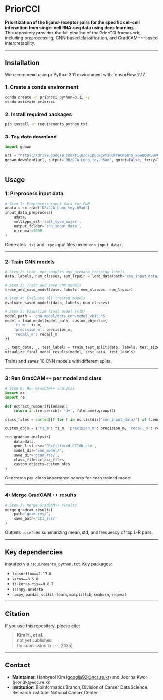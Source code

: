 # PriorCCI

**Prioritization of the ligand-receptor pairs for the specific cell-cell interaction from single-cell RNA-seq data using deep learning.**  
This repository provides the full pipeline of the PriorCCI framework, including preprocessing, CNN-based classification, and GradCAM++-based interpretability.

---

## Installation

We recommend using a Python 3.11 environment with TensorFlow 2.17.

### 1. Create a conda environment
```bash
conda create -n priorcci python=3.11 -y
conda activate priorcci
```

### 2. Install required packages
```bash
pip install -r requirements_python.txt
```

### 3. Toy data download
```python
import gdown

url = "https://drive.google.com/file/d/1p80kgvtsOD4YAcmSefo_xGwQQuRS9vUr/view?usp=drive_link"
gdown.download(url, output='DB/CCA_Lung_toy.h5ad', quiet=False, fuzzy=True)
```
---

## Usage

### 1: Preprocess input data

```python
# Step 1: Preprocess input data for CNN
adata = sc.read('DB/CCA_Lung_toy.h5ad')
input_data_preprocess(
    adata,
    celltype_col='cell_type_major',
    output_folder='cnn_input_data',
    n_repeat=1000
)

```

Generates `.txt` and `.npz` input files under `cnn_input_data/`.

---

### 2: Train CNN models

```python
# Step 2: Load .npz samples and prepare training labels
data, labels, num_classes, num_lrpair = load_data(path='cnn_input_data/')

# Step 3: Train and save CNN models
train_and_save_model(data, labels, num_classes, num_lrpair)

# Step 4: Evaluate all trained models
evaluate_saved_models(data, labels, num_classes)

# Step 5: Visualize final model (v10)
model_path = 'cnn_model/data_cnn-model_v010.h5'
model = load_model(model_path, custom_objects={
    'f1_m': f1_m,
    'precision_m': precision_m,
    'recall_m': recall_m
})

_, test_data, _, test_labels = train_test_split(data, labels, test_size=0.2, random_state=51)
visualize_final_model_results(model, test_data, test_labels)
```

Trains and saves 10 CNN models with different splits.

---

### 3: Run GradCAM++ per model and class

```python
# Step 6: Run GradCAM++ analysis
import os
import re

def extract_number(filename):
    return int(re.search(r'\d+', filename).group())

class_files = sorted([f for f in os.listdir('cnn_input_data/') if f.endswith('.npz')], key=extract_number)

custom_objs = {'f1_m': f1_m, 'precision_m': precision_m, 'recall_m': recall_m}

run_gradcam_analysis(
    data=data,
    gene_list_csv='DB/filtered_CCIdb.csv',
    model_dir='cnn_model/',
    save_dir='gcam_res/',
    class_files=class_files,
    custom_objects=custom_objs
)
```

Generates per-class importance scores for each trained model.

---

### 4: Merge GradCAM++ results

```python
# Step 7: Merge GradCAM++ results
merge_gradcam_results(
    path='gcam_res/',
    save_path='CCI_res/'
)
```

Outputs `.csv` files summarizing mean, std, and frequency of top L-R pairs.

---

## Key dependencies

Installed via `requirements_python.txt`. Key packages:

- `tensorflow==2.17.0`
- `keras==3.5.0`
- `tf-keras-vis==0.8.7`
- `scanpy`, `anndata`
- `numpy`, `pandas`, `scikit-learn`, `matplotlib`, `seaborn`, `seqeval`

---

## Citation

If you use this repository, please cite:

> **Kim H., et al.**  
> not yet published  
> (In submission to ---, 2025)

---

## Contact

- **Maintainer**: Hanbyeol Kim (googija92@ncc.re.kr) and Joonha Kwon (joon2k@ncc.re.kr)
- **Institution**: Bioinformatics Branch, Division of Cancer Data Science, Research Institute, National Cancer Center
